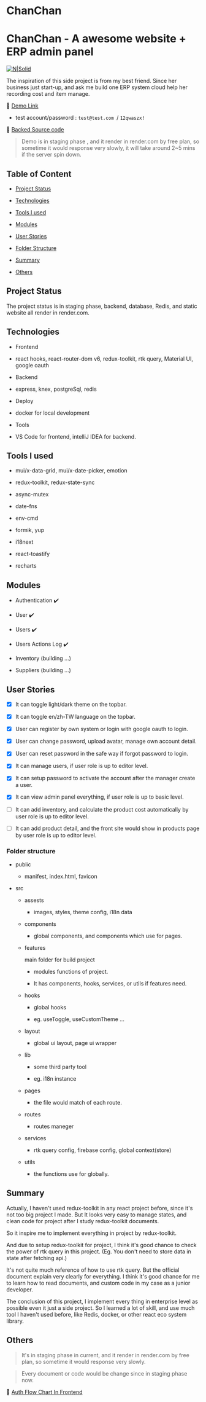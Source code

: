 # ChanChan

# ChanChan - A awesome website + ERP admin panel

[![N|Solid](https://firebasestorage.googleapis.com/v0/b/chanchan-368709.appspot.com/o/others%2Fchanchan-01.jpg?alt=media&token=d67b2d45-df59-456a-90d1-076b0e8d7331)](https://firebasestorage.googleapis.com/v0/b/chanchan-368709.appspot.com/o/others%2Fchanchan-01.jpg?alt=media&token=d67b2d45-df59-456a-90d1-076b0e8d7331)

The inspiration of this side project is from my best friend. Since her business just start-up, and ask me build one ERP system cloud help her recording cost and item manage.

🔗 [Demo Link](https://chan-web.onrender.com)

- test account/password : `test@test.com `/ `12qwaszx!`

🔗 [Backed Source code](https://github.com/backas36/chan-server)

> Demo is in staging phase , and it render in render.com by free plan, so sometime it would response very slowly, it will take around 2~5 mins if the server spin down.

## Table of Content

- [Project Status](#project-status)

- [Technologies](#technologies)

- [Tools I used](#tools-i-used)

- [Modules](#modules)

- [User Stories](#user-stories)

- [Folder Structure](#folder-structure)

- [Summary](#summary)

- [Others](#others)

## Project Status

The project status is in staging phase, backend, database, Redis, and static website all render in render.com.

## Technologies

- Frontend

- react hooks, react-router-dom v6, redux-toolkit, rtk query, Material UI, google oauth

- Backend

- express, knex, postgreSql, redis

- Deploy

- docker for local development

- Tools

- VS Code for frontend, intelliJ IDEA for backend.

## Tools I used

- mui/x-data-grid, mui/x-date-picker, emotion

- redux-toolkit, redux-state-sync

- async-mutex

- date-fns

- env-cmd

- formik, yup

- i18next

- react-toastify

- recharts

## Modules

- Authentication ✔️

- User ✔️

- Users ✔️

- Users Actions Log ✔️

- Inventory (building ...)

- Suppliers (building ...)

## User Stories

- [x] It can toggle light/dark theme on the topbar.

- [x] It can toggle en/zh-TW language on the topbar.

- [x] User can register by own system or login with google oauth to login.

- [x] User can change password, upload avatar, manage own account detail.

- [x] User can reset password in the safe way if forgot password to login.

- [x] It can manage users, if user role is up to editor level.

- [x] It can setup password to activate the account after the manager create a user.

- [x] It can view admin panel everything, if user role is up to basic level.

- [ ] It can add inventory, and calculate the product cost automatically by user role is up to editor level.

- [ ] It can add product detail, and the front site would show in products page by user role is up to editor level.

### Folder structure

- public

  - manifest, index.html, favicon

- src

  - assests

    - images, styles, theme config, i18n data

  - components

    - global components, and components which use for pages.

  - features

    main folder for build project

    - modules functions of project.

    - It has components, hooks, services, or utils if features need.

  - hooks

    - global hooks

    - eg. useToggle, useCustomTheme ...

  - layout

    - global ui layout, page ui wrapper

  - lib

    - some third party tool

    - eg. i18n instance

  - pages

    - the file would match of each route.

  - routes

    - routes maneger

  - services

    - rtk query config, firebase config, global context(store)

  - utils

    - the functions use for globally.

## Summary

Actually, I haven't used redux-toolkit in any react project before, since it's not too big project I made. But It looks very easy to manage states, and clean code for project after I study redux-toolkit documents.

So it inspire me to implement everything in project by redux-toolkit.

And due to setup redux-toolkit for project, I think it's good chance to check the power of rtk query in this project. (Eg. You don't need to store data in state after fetching api.)

It's not quite much reference of how to use rtk query. But the official document explain very clearly for everything. I think it's good chance for me to learn how to read documents, and custom code in my case as a junior developer.

The conclusion of this project, I implement every thing in enterprise level as possible even it just a side project. So I learned a lot of skill, and use much tool I haven't used before, like Redis, docker, or other react eco system library.

## Others

> It's in staging phase in current, and it render in render.com by free plan, so sometime it would response very slowly.

> Every document or code would be change since in staging phase now.

🔗 [Auth Flow Chart In Frontend](https://viewer.diagrams.net/?tags=%7B%7D&highlight=0000ff&edit=_blank&layers=1&nav=1&title=chan-web-auth-flow#Uhttps%3A%2F%2Fdrive.google.com%2Fuc%3Fid%3D1XCMsOnNDbtGJB0s7oQrJc-eHcFnyPCys%26export%3Ddownload)
